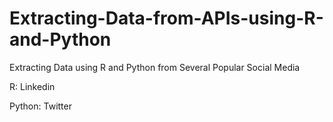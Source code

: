 # Extracting-Data-from-APIs-using-R-and-Python
Extracting Data using R and Python from Several Popular Social Media

R:
Linkedin

Python:
Twitter
